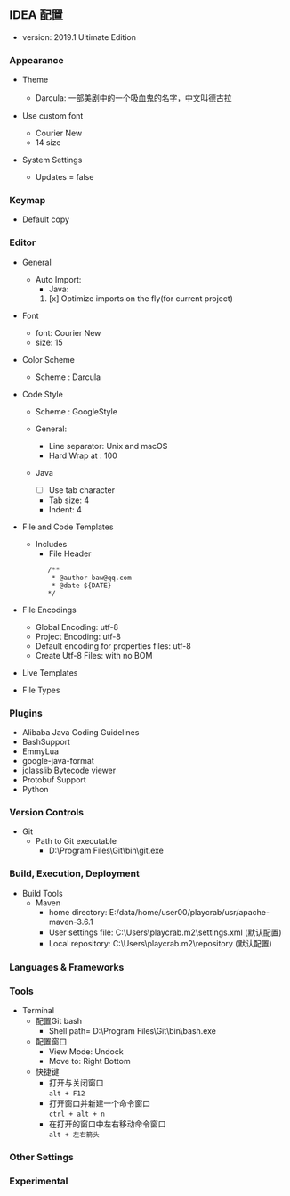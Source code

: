 ## IDEA 配置
 * version: 2019.1 Ultimate Edition

### Appearance
 * Theme
   + Darcula: 一部美剧中的一个吸血鬼的名字，中文叫德古拉
   
 * Use custom font
   + Courier New 
   + 14 size
 * System Settings
   + Updates = false
 
### Keymap
 * Default copy
 
### Editor
 * General
   + Auto Import:
     - Java: 
     1. [x] Optimize imports on the fly(for current project) 
 * Font
   + font: Courier New
   + size: 15
 * Color Scheme
   + Scheme : Darcula
 * Code Style
   + Scheme : GoogleStyle
   + General:
     - Line separator: Unix and macOS
     - Hard Wrap at : 100
   
   + Java
     - [ ] Use tab character
     - Tab size: 4
     - Indent: 4
       
   
 * File and Code Templates
   + Includes
     - File Header
     ``` 
        /**  
         * @author baw@qq.com
         * @date ${DATE}
        */
     ```
 * File Encodings
   + Global Encoding: utf-8
   + Project Encoding: utf-8
   + Default encoding for properties files: utf-8
   + Create Utf-8 Files: with no BOM
 
 * Live Templates
 
 * File Types
 

   
 

### Plugins
* Alibaba Java Coding Guidelines
* BashSupport
* EmmyLua
* google-java-format
* jclasslib Bytecode viewer
* Protobuf Support
* Python 


### Version Controls
 * Git
   + Path to Git executable
     - D:\Program Files\Git\bin\git.exe
     
### Build, Execution, Deployment
 * Build Tools
   + Maven
     - home directory: E:/data/home/user00/playcrab/usr/apache-maven-3.6.1
     - User settings file: C:\Users\playcrab\.m2\settings.xml (默认配置)
     - Local repository: C:\Users\playcrab\.m2\repository (默认配置)
   
### Languages & Frameworks
 
 
### Tools
 * Terminal
   + 配置Git bash
        - Shell path= D:\Program Files\Git\bin\bash.exe
   + 配置窗口
        - View Mode: Undock
        - Move to: Right Bottom
   + 快捷键
        - 打开与关闭窗口  
        `alt + F12` 
        - 打开窗口并新建一个命令窗口  
        `ctrl + alt + n` 
        - 在打开的窗口中左右移动命令窗口  
        `alt + 左右箭头` 
        
### Other Settings

### Experimental
